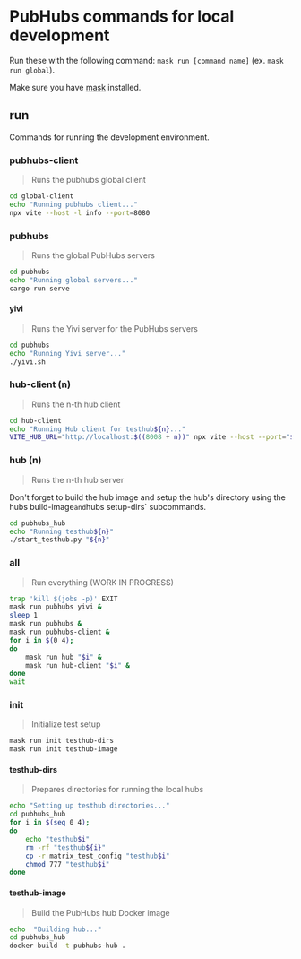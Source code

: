 # PubHubs commands for local development

Run these with the following command: `mask run [command name]` (ex. `mask run global`).

Make sure you have [mask](https://github.com/jacobdeichert/mask) installed.

## run

Commands for running the development environment.

### pubhubs-client

> Runs the pubhubs global client

```sh
cd global-client
echo "Running pubhubs client..."
npx vite --host -l info --port=8080
```

### pubhubs

> Runs the global PubHubs servers

```sh
cd pubhubs
echo "Running global servers..."
cargo run serve
```

#### yivi

> Runs the Yivi server for the PubHubs servers

```sh
cd pubhubs
echo "Running Yivi server..."
./yivi.sh
```

### hub-client (n)

> Runs the n-th hub client

```sh
cd hub-client
echo "Running Hub client for testhub${n}..."
VITE_HUB_URL="http://localhost:$((8008 + n))" npx vite --host --port="$((8001 + n))"
```

### hub (n)

> Runs the n-th hub server

Don't forget to build the hub image and setup the hub's directory using the 
hubs build-image` and `hubs setup-dirs` subcommands.

```sh
cd pubhubs_hub
echo "Running testhub${n}"
./start_testhub.py "${n}"
```

### all

> Run everything (WORK IN PROGRESS)

```sh
trap 'kill $(jobs -p)' EXIT	
mask run pubhubs yivi &
sleep 1
mask run pubhubs &
mask run pubhubs-client &
for i in $(0 4);
do
    mask run hub "$i" &
    mask run hub-client "$i" &
done
wait
```

### init

> Initialize test setup
```sh
mask run init testhub-dirs
mask run init testhub-image
```

#### testhub-dirs

> Prepares directories for running the local hubs

```sh
echo "Setting up testhub directories..."
cd pubhubs_hub
for i in $(seq 0 4);
do
    echo "testhub$i"
    rm -rf "testhub${i}"
    cp -r matrix_test_config "testhub$i"
    chmod 777 "testhub$i"
done
```

#### testhub-image

> Build the PubHubs hub Docker image

```sh
echo  "Building hub..."
cd pubhubs_hub
docker build -t pubhubs-hub .
```

